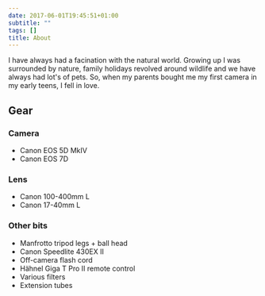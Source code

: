 ```yaml
---
date: 2017-06-01T19:45:51+01:00
subtitle: ""
tags: []
title: About
---
```


I have always had a facination with the natural world. Growing up I was surrounded by nature, family holidays revolved around wildlife and we have always had lot's of pets. So, when my parents bought me my first camera in my early teens, I fell in love. 

## Gear

### Camera
* Canon EOS 5D MkIV
* Canon EOS 7D

### Lens
* Canon 100-400mm L
* Canon 17-40mm L

### Other bits
* Manfrotto tripod legs + ball head
* Canon Speedlite 430EX II
* Off-camera flash cord
* Hähnel Giga T Pro II remote control
* Various filters
* Extension tubes